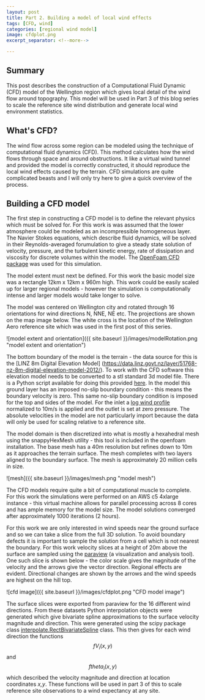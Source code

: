 ```yaml
---
layout: post
title: Part 2. Building a model of local wind effects
tags: [CFD, wind]
categories: [regional wind model]
image: cfdplot.png
excerpt_separator: <!--more-->

---
```


## Summary

This post describes the construction of a Computational Fluid Dynamic (CFD) model of the Wellington region which gives local detail of the wind flow around topography. This model will be used in Part 3 of this blog series to scale the reference site wind distribution and generate local wind environment statistics.<!--more-->


## What's CFD?

The wind flow across some region can be modeled using the technique of computational fluid dynamics (CFD). This method calculates how the wind flows through space and around obstructions. It like a virtual wind tunnel and provided the model is correctly constructed, it should reproduce the local wind effects caused by the terrain. CFD simulations are quite complicated beasts and I will only try here to give a quick overview of the process. 

## Building a CFD model


The first step in constructing a CFD model is to define the relevant physics which must be solved for. For this work is was assumed that the lower atmosphere could be modeled as an incompressible homogeneous layer. The Navier Stokes equations, which describe fluid dynamics, will be solved in their Reynolds-averaged forumulation to give a steady state solution of velocity, pressure, and the turbulent kinetic energy, rate of dissipation and viscosity for discrete volumes within the model. The [OpenFoam CFD package](https://www.openfoam.com/) was used for this simulation. 

The model extent must next be defined. For this work the basic model size was a rectangle 12km x 12km x 960m high. This work could be easily scaled up for larger regional models - however the simulation is computationally intense and larger models would take longer to solve.

The model was centered on Wellington city and rotated through 16 orientations for wind directions N, NNE, NE etc. The projections are shown on the map image below. The white cross is the location of the Wellington Aero reference site which was used in the first post of this series.

![model extent and orientation]({{ site.baseurl }}/images/modelRotation.png "model extent and orientation")

The bottom boundary of the model is the terrain - the data source for this is the [LINZ 8m Digital Elevation Model] (https://data.linz.govt.nz/layer/51768-nz-8m-digital-elevation-model-2012/). To work with the CFD software this elevation model needs to be converted to a stl standard 3d model file. There is a Python script available for doing this provided [here](https://github.com/metsean/GIS-scripts/blob/master/dem2stl_conv.py). In the model this ground layer has an imposed no-slip boundary condition - this means the boundary velocity is zero. This same no-slip boundary condition is imposed for the top and sides of the model. For the inlet a [log wind profile](https://en.wikipedia.org/wiki/Log_wind_profile) normalized to 10m/s is applied and the outlet is set at zero pressure. The absolute velocities in the model are not particularly import because the data will only be used for scaling relative to a reference site.  

The model domain is then discretized into what is mostly a hexahedral mesh using the snappyHexMesh utility - this tool is included in the openfoam installation. The base mesh has a 40m resolution but refines down to 10m as it approaches the terrain surface. The mesh completes with two layers aligned to the boundary surface. The mesh is approximately 20 million cells in size.

![mesh]({{ site.baseurl }}/images/mesh.png "model mesh")

The CFD models require quite a bit of computational muscle to complete. For this work the simulations were performed on an AWS c5 4xlarge instance - this virtual machine allows for parallel processing across 8 cores and has ample memory for the model size. The model solutions converged after approximately 1000 iterations (2 hours).

For this work we are only interested in wind speeds near the ground surface and so we can take a slice from the full 3D solution. To avoid boundary defects it is important to sample the solution from a cell which is not nearest the boundary. For this work velocity slices at a height of 20m above the surface are sampled using the [paraview](https://www.paraview.org/) (a visualization and analysis tool). One such slice is shown below - the color scale gives the magnitude of the velocity and the arrows give the vector direction. Regional effects are evident. Directional changes are shown by the arrows and the wind speeds are highest on the hill top.

![cfd image]({{ site.baseurl }}/images/cfdplot.png "CFD model image")

The surface slices were exported from paraview for the 16 different wind directions. From these datasets Python interpolation objects were generated which give bivariate spline approximations to the surface velocity magnitude and direction. This were generated using the scipy package class [interpolate.RectBivariateSpline](https://docs.scipy.org/doc/scipy/reference/generated/scipy.interpolate.RectBivariateSpline.html) class. This then gives for each wind direction the functions $$fV_i(x,y)$$ and $$ftheta_i(x,y)$$ which described the velocity magnitude and direction at location coordinates _x,y_. These functions will be used in part 3 of this to scale reference site observations to a wind expectancy at any site.
